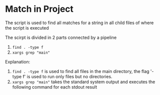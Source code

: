 # Match in Project

The script is used to find all matches for a string in all child files of where the script is executed

The scirpt is divided in 2 parts connected by a pipeline

1. ```find . -type f```
2. ```xargs grep "main" ```

Explanation:

1. ```find . -type f``` is used to find all files in the main directory, the flag '-type f' is used to run only files but no directories.
2. ```xargs grep "main"``` takes the standard system output and executes the following command for each stdout result
